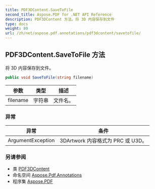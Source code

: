 ```yaml
---
title: PDF3DContent.SaveToFile
second_title: Aspose.PDF for .NET API Reference
description: PDF3DContent 方法。将 3D 内容保存到文件
type: docs
weight: 80
url: /zh/net/aspose.pdf.annotations/pdf3dcontent/savetofile/
---
```

## PDF3DContent.SaveToFile 方法

将 3D 内容保存到文件。

```csharp
public void SaveToFile(string filename)
```

| 参数 | 类型 | 描述 |
| --- | --- | --- |
| filename | 字符串 | 文件名。 |

### 异常

| 异常 | 条件 |
| --- | --- |
| ArgumentException | 3DArtwork 内容格式为 PRC 或 U3D。 |

### 另请参阅

* 类 [PDF3DContent](../)
* 命名空间 [Aspose.Pdf.Annotations](../../../aspose.pdf.annotations/)
* 程序集 [Aspose.PDF](../../../)